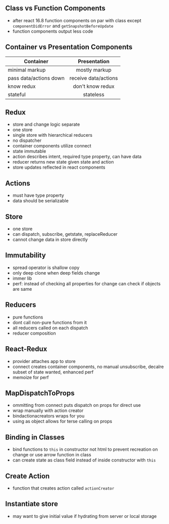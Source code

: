 ## Class vs Function Components

- after react 16.8 function components on par with class except `componentDidError` and `getSnapshotBeforeUpdate`
- function components output less code

## Container vs Presentation Components

| Container              |     Presentation     |
| ---------------------- | :------------------: |
| minimal markup         |    mostly markup     |
| pass data/actions down | receive data/actions |
| know redux             |   don't know redux   |
| stateful               |      stateless       |

## Redux

- store and change logic separate
- one store
- single store with hierarchical reducers
- no dispatcher
- container components utilize connect
- state immutable
- action describes intent, required type property, can have data
- reducer returns new state given state and action
- store updates reflected in react components

## Actions

- must have type property
- data should be serializable

## Store

- one store
- can dispatch, subscribe, getstate, replaceReducer
- cannot change data in store directly

## Immutability

- spread operator is shallow copy
- only deep clone when deep fields change
- immer lib
- perf: instead of checking all properties for change can check if objects are same

## Reducers

- pure functions
- dont call non-pure functions from it
- all reducers called on each dispatch
- reducer composition

## React-Redux

- provider attaches app to store
- connect creates container components, no manual unsubscribe, decalre subset of state wanted, enhanced perf
- memoize for perf

## MapDispatchToProps

- ommitting from connect puts dispatch on props for direct use
- wrap manually with action creator
- bindactionacreators wraps for you
- using as object allows for terse calling on props

## Binding in Classes

- bind functions to `this` in constructor not html to prevent recreation on change or use arrow function in class
- can create state as class field instead of inside constructor with `this`

## Create Action

- function that creates action called `actionCreator`

## Instantiate store

- may want to give initial value if hydrating from server or local storage
